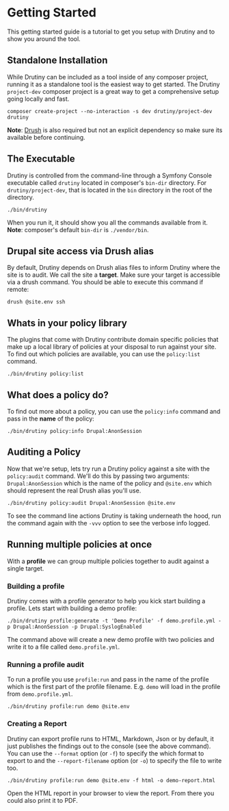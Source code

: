 # Getting Started
This getting started guide is a tutorial to get you setup with Drutiny and to
show you around the tool.

## Standalone Installation
While Drutiny can be included as a tool inside of any composer project, running
it as a standalone tool is the easiest way to get started. The Drutiny `project-dev`
composer project is a great way to get a comprehensive setup going locally and fast.

```
composer create-project --no-interaction -s dev drutiny/project-dev drutiny
```

**Note**: [Drush](https://www.drush.org/) is also required but not an explicit
dependency so make sure its available before continuing.

## The Executable
Drutiny is controlled from the command-line through a Symfony Console executable
called `drutiny` located in composer's `bin-dir` directory. For `drutiny/project-dev`,
that is located in the `bin` directory in the root of the directory.

```
./bin/drutiny
```

When you run it, it should show you all the commands available from it. **Note**:
composer's default `bin-dir` is `./vendor/bin`.

## Drupal site access via Drush alias
By default, Drutiny depends on Drush alias files to inform Drutiny where the site
is to audit. We call the site a **target**. Make sure your target is accessible via
a drush command. You should be able to execute this command if remote:

```
drush @site.env ssh
```

## Whats in your policy library
The plugins that come with Drutiny contribute domain specific policies that make
up a local library of policies at your disposal to run against your site. To
find out which policies are available, you can use the `policy:list` command.

```
./bin/drutiny policy:list
```

## What does a policy do?
To find out more about a policy, you can use the `policy:info` command and pass
in the **name** of the policy:

```
./bin/drutiny policy:info Drupal:AnonSession
```

## Auditing a Policy
Now that we're setup, lets try run a Drutiny policy against a site with the
`policy:audit` command. We'll do this by passing two arguments: `Drupal:AnonSession`
which is the name of the policy and `@site.env` which should represent
the real Drush alias you'll use.

```
./bin/drutiny policy:audit Drupal:AnonSession @site.env
```

To see the command line actions Drutiny is taking underneath the hood, run the
command again with the `-vvv` option to see the verbose info logged.


## Running multiple policies at once
With a **profile** we can group multiple policies together to audit against a
single target.

### Building a profile
Drutiny comes with a profile generator to help you kick start building a profile.
Lets start with building a demo profile:

```
./bin/drutiny profile:generate -t 'Demo Profile' -f demo.profile.yml -p Drupal:AnonSession -p Drupal:SyslogEnabled
```

The command above will create a new demo profile with two policies and write it
to a file called `demo.profile.yml`.

### Running a profile audit
To run a profile you use `profile:run` and pass in the name of the profile which is
the first part of the profile filename. E.g. `demo` will load in the profile from
`demo.profile.yml`.

```
./bin/drutiny profile:run demo @site.env
```

### Creating a Report
Drutiny can export profile runs to HTML, Markdown, Json or by default, it just
publishes the findings out to the console (see the above command). You can use
the `--format` option (or `-f`) to specify the which format to export to and
the `--report-filename` option (or `-o`) to specify the file to write too.

```
./bin/drutiny profile:run demo @site.env -f html -o demo-report.html
```

Open the HTML report in your browser to view the report. From there you could
also print it to PDF.
